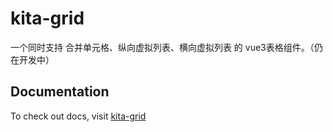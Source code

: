 # kita-grid

一个同时支持 合并单元格、纵向虚拟列表、横向虚拟列表 的 vue3表格组件。（仍在开发中）

## Documentation

To check out docs, visit <a href="https://keno-lee.github.io/kita-grid/" target="_blank">kita-grid</a>
